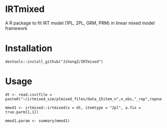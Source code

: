 # IRTmixed
A R package to fit IRT model (1PL, 2PL, GRM, PRM) in linear mixed model framework

# Installation
```
devtools::install_github("JihongZ/IRTmixed")
```

# Usage
```
dt <- read.csv(file = paste0("~/irtmixed_sim/plmixed_files/data_15item_n",n_obs,"_rep",repnumber,".csv"))

mmod1 <- irtmixed::irtmixed(x = dt, itemtype = "2pl", a.fix = true.parm[1,1])

mmod1.param <- summary(mmod1)
```
